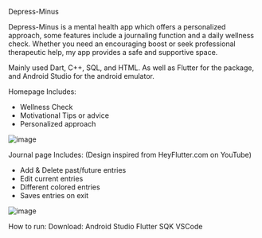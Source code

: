Depress-Minus

Depress-Minus is a mental health app which offers a personalized approach, some features include a journaling function and a daily wellness check. Whether you need an encouraging boost or seek professional therapeutic help, my app provides a safe and supportive space.

Mainly used Dart, C++, SQL, and HTML. As well as Flutter for the package, and Android Studio for the android emulator.

Homepage Includes:
- Wellness Check
- Motivational Tips or advice
- Personalized approach

![image](https://github.com/ispyc/Depriminus/assets/99578101/6a41dfac-c5db-4abb-a983-be9e42239cda)



Journal page Includes: (Design inspired from HeyFlutter.com on YouTube)
- Add & Delete past/future entries
- Edit current entries
- Different colored entries
- Saves entries on exit

  
![image](https://github.com/ispyc/Depriminus/assets/99578101/751c7c5e-7d42-460d-8333-86dd0cfc7419)

How to run: 
Download:
Android Studio
Flutter SQK
VSCode






